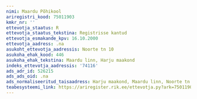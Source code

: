 ```yaml
---
nimi: Maardu Põhikool
ariregistri_kood: 75011903
kmkr_nr: ''
ettevotja_staatus: R
ettevotja_staatus_tekstina: Registrisse kantud
ettevotja_esmakande_kpv: 16.10.2000
ettevotja_aadress: .na
asukoht_ettevotja_aadressis: Noorte tn 10
asukoha_ehak_kood: 446
asukoha_ehak_tekstina: Maardu linn, Harju maakond
indeks_ettevotja_aadressis: '74116'
ads_adr_id: 526215
ads_ads_oid: .na
ads_normaliseeritud_taisaadress: Harju maakond, Maardu linn, Noorte tn 10
teabesysteemi_link: https://ariregister.rik.ee/ettevotja.py?ark=75011903&ref=rekvisiidid
---
```

